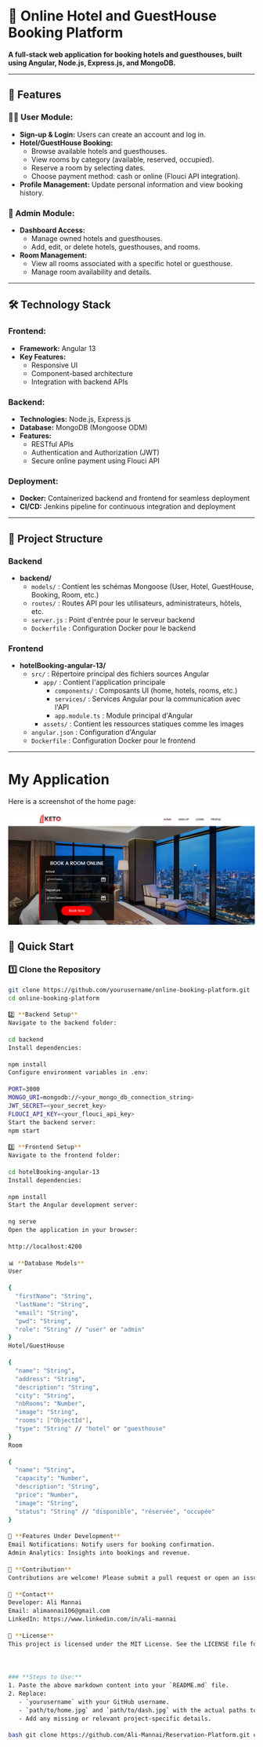 # 🏨 Online Hotel and GuestHouse Booking Platform

**A full-stack web application for booking hotels and guesthouses, built using Angular, Node.js, Express.js, and MongoDB.**

---

## 🚀 Features

### 🧑‍💻 User Module:
- **Sign-up & Login:** Users can create an account and log in.
- **Hotel/GuestHouse Booking:** 
  - Browse available hotels and guesthouses.
  - View rooms by category (available, reserved, occupied).
  - Reserve a room by selecting dates.
  - Choose payment method: cash or online (Flouci API integration).
- **Profile Management:** Update personal information and view booking history.

### 🔑 Admin Module:
- **Dashboard Access:** 
  - Manage owned hotels and guesthouses.
  - Add, edit, or delete hotels, guesthouses, and rooms.
- **Room Management:**
  - View all rooms associated with a specific hotel or guesthouse.
  - Manage room availability and details.

---

## 🛠️ Technology Stack

### **Frontend:**
- **Framework:** Angular 13
- **Key Features:**
  - Responsive UI
  - Component-based architecture
  - Integration with backend APIs

### **Backend:**
- **Technologies:** Node.js, Express.js
- **Database:** MongoDB (Mongoose ODM)
- **Features:**
  - RESTful APIs
  - Authentication and Authorization (JWT)
  - Secure online payment using Flouci API

### **Deployment:**
- **Docker:** Containerized backend and frontend for seamless deployment
- **CI/CD:** Jenkins pipeline for continuous integration and deployment

---

## 📂 Project Structure

### **Backend**

- **backend/**  
  - `models/` : Contient les schémas Mongoose (User, Hotel, GuestHouse, Booking, Room, etc.)  
  - `routes/` : Routes API pour les utilisateurs, administrateurs, hôtels, etc.  
  - `server.js` : Point d'entrée pour le serveur backend  
  - `Dockerfile` : Configuration Docker pour le backend  

### **Frontend**

- **hotelBooking-angular-13/**  
  - `src/` : Répertoire principal des fichiers sources Angular  
    - `app/` : Contient l'application principale  
      - `components/` : Composants UI (home, hotels, rooms, etc.)  
      - `services/` : Services Angular pour la communication avec l'API  
      - `app.module.ts` : Module principal d'Angular  
    - `assets/` : Contient les ressources statiques comme les images  
  - `angular.json` : Configuration d'Angular  
  - `Dockerfile` : Configuration Docker pour le frontend  

---
# **My Application**

Here is a screenshot of the home page:

![Aperçu de l'application](home%20page.png)

## 🚀 Quick Start

### 1️⃣ Clone the Repository
```bash
git clone https://github.com/yourusername/online-booking-platform.git
cd online-booking-platform

2️⃣ **Backend Setup**
Navigate to the backend folder:

cd backend
Install dependencies:

npm install
Configure environment variables in .env:

PORT=3000
MONGO_URI=mongodb://<your_mongo_db_connection_string>
JWT_SECRET=<your_secret_key>
FLOUCI_API_KEY=<your_flouci_api_key>
Start the backend server:
npm start

3️⃣ **Frontend Setup**
Navigate to the frontend folder:

cd hotelBooking-angular-13
Install dependencies:

npm install
Start the Angular development server:

ng serve
Open the application in your browser:

http://localhost:4200

📊 **Database Models**
User

{
  "firstName": "String",
  "lastName": "String",
  "email": "String",
  "pwd": "String",
  "role": "String" // "user" or "admin"
}
Hotel/GuestHouse

{
  "name": "String",
  "address": "String",
  "description": "String",
  "city": "String",
  "nbRooms": "Number",
  "image": "String",
  "rooms": ["ObjectId"],
  "type": "String" // "hotel" or "guesthouse"
}
Room

{
  "name": "String",
  "capacity": "Number",
  "description": "String",
  "price": "Number",
  "image": "String",
  "status": "String" // "disponible", "réservée", "occupée"
}

🌟 **Features Under Development**
Email Notifications: Notify users for booking confirmation.
Admin Analytics: Insights into bookings and revenue.

🤝 **Contribution**
Contributions are welcome! Please submit a pull request or open an issue for suggestions.

📧 **Contact**
Developer: Ali Mannai
Email: alimannai106@gmail.com
LinkedIn: https://www.linkedin.com/in/ali-mannai

📝 **License**
This project is licensed under the MIT License. See the LICENSE file for details.



### **Steps to Use:**
1. Paste the above markdown content into your `README.md` file.
2. Replace:
   - `yourusername` with your GitHub username.
   - `path/to/home.jpg` and `path/to/dash.jpg` with the actual paths to your project screenshots (if any).
   - Add any missing or relevant project-specific details.

bash git clone https://github.com/Ali-Mannai/Reservation-Platform.git cd online-booking-platform
